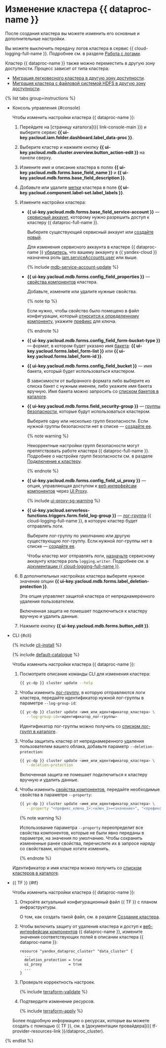 # Изменение кластера {{ dataproc-name }}

После создания кластера вы можете изменить его основные и дополнительные настройки.


Вы можете выключить передачу логов кластера в сервис {{ cloud-logging-full-name }}. Подробнее см. в разделе [Работа с логами](logging.md#disable-logs).


Кластер {{ dataproc-name }} также можно переместить в другую зону доступности. Процесс зависит от типа кластера:

* [Миграция легковесного кластера в другую зону доступности](migration-to-an-availability-zone.md).
* [Миграция кластера с файловой системой HDFS в другую зону доступности](../tutorials/hdfs-cluster-migration.md).

{% list tabs group=instructions %}

- Консоль управления {#console}

    Чтобы изменить настройки кластера {{ dataproc-name }}:

    1. Перейдите на [страницу каталога]({{ link-console-main }}) и выберите сервис **{{ ui-key.yacloud.iam.folder.dashboard.label_data-proc }}**.
    1. Выберите кластер и нажмите кнопку **{{ ui-key.yacloud.mdb.cluster.overview.button_action-edit }}** на панели сверху.
    1. Измените имя и описание кластера в полях **{{ ui-key.yacloud.mdb.forms.base_field_name }}** и **{{ ui-key.yacloud.mdb.forms.base_field_description }}**.
    1. Добавьте или удалите [метки](../../resource-manager/concepts/labels.md) кластера в поле **{{ ui-key.yacloud.component.label-set.label_labels }}**.
    1. Измените настройки кластера:

        * **{{ ui-key.yacloud.mdb.forms.base_field_service-account }}** — [сервисный аккаунт](../../iam/concepts/users/service-accounts.md), которому нужно разрешить доступ к кластеру {{ dataproc-full-name }}.

            Выберите существующий сервисный аккаунт или [создайте новый](../../iam/operations/sa/create.md).

            Для изменения сервисного аккаунта в кластере {{ dataproc-name }} [убедитесь](../../iam/operations/roles/get-assigned-roles.md), что вашему аккаунту в {{ yandex-cloud }} назначена роль [iam.serviceAccounts.user](../../iam/security/index.md#iam-serviceAccounts-user) или выше.

            {% include [mdb-service-account-update](../../_includes/mdb/service-account-update.md) %}

        * **{{ ui-key.yacloud.mdb.forms.config_field_properties }}** — [свойства компонентов](../concepts/settings-list.md) кластера.

            Добавьте, измените или удалите нужные свойства.

            {% note tip %}

            Если нужно, чтобы свойство было помещено в файл конфигурации, который [относится к определенному компоненту](../concepts/settings-list.md#available-properties), укажите [префикс](../concepts/settings-list.md) для ключа.

            {% endnote %}

        * **{{ ui-key.yacloud.mdb.forms.config_field_form-bucket-type }}** — формат, в котором будет указано имя [бакета](../../storage/concepts/bucket.md): **{{ ui-key.yacloud.forms.label_form-list }}** или **{{ ui-key.yacloud.forms.label_form-id }}**.

        * **{{ ui-key.yacloud.mdb.forms.config_field_bucket }}** — имя бакета, который будет использоваться кластером.

            В зависимости от выбранного формата либо выберите из списка бакет с нужным именем, либо укажите имя бакета вручную. Имя бакета можно запросить со [списком бакетов в каталоге](../../storage/operations/buckets/get-info.md#get-information).

        * **{{ ui-key.yacloud.mdb.forms.field_security-group }}** — [группы безопасности](../concepts/network.md#security-groups), которые будут использоваться кластером.

            Выберите одну или несколько групп безопасности. Если нужной группы безопасности нет в списке — [создайте ее](../../vpc/operations/security-group-create.md).

            {% note warning %}

            Некорректные настройки групп безопасности могут препятствовать работе кластера {{ dataproc-full-name }}. Подробнее о настройке групп безопасности см. в разделе [Подключение к кластеру](./connect.md#configuring-security-groups).

            {% endnote %}

        * **{{ ui-key.yacloud.mdb.forms.config_field_ui_proxy }}** — опция, управляющая доступом к [веб-интерфейсам компонентов](../concepts/interfaces.md) через [UI Proxy](./connect-interfaces.md#ui-proxy).

            {% include [ui-proxy-sg-warning](../../_includes/data-processing/ui-proxy-sg-warning.md) %}

        * **{{ ui-key.yacloud.serverless-functions.triggers.form.field_log-group }}** — [лог-группа](../../logging/concepts/log-group.md) {{ cloud-logging-full-name }}, в которую кластер будет отправлять логи.

            Выберите лог-группу по умолчанию или другую существующую лог-группу. Если нужной лог-группы нет в списке — [создайте ее](../../logging/operations/create-group.md).

            Чтобы кластер мог отправлять логи, [назначьте](../../iam/operations/roles/grant.md) сервисному аккаунту кластера роль `logging.writer`. Подробнее см. в [документации {{ cloud-logging-full-name }}](../../logging/security/index.md).

    1. В дополнительных настройках кластера выберите нужное значение опции **{{ ui-key.yacloud.mdb.forms.label_deletion-protection }}**.

        Эта опция управляет защитой кластера от непреднамеренного удаления пользователем.

        Включенная защита не помешает подключиться к кластеру вручную и удалить данные.

    1. Нажмите кнопку **{{ ui-key.yacloud.mdb.forms.button_edit }}**.

- CLI {#cli}

    {% include [cli-install](../../_includes/cli-install.md) %}

    {% include [default-catalogue](../../_includes/default-catalogue.md) %}

    Чтобы изменить настройки кластера {{ dataproc-name }}:

    1. Посмотрите описание команды CLI для изменения кластера:

        ```bash
        {{ yc-dp }} cluster update --help
        ```


    1. Чтобы изменить [лог-группу](../../logging/concepts/log-group.md), в которую отправляются логи кластера, передайте идентификатор нужной лог-группы в параметре `--log-group-id`:

        ```bash
        {{ yc-dp }} cluster update <имя_или_идентификатор_кластера> \
           --log-group-id=<идентификатор_лог-группы>
        ```

        Идентификатор лог-группы можно получить со [списком лог-групп в каталоге](../../logging/operations/list.md).


    1. Чтобы защитить кластер от непреднамеренного удаления пользователем вашего облака, добавьте параметр `--deletion-protection`:

        ```bash
        {{ yc-dp }} cluster update <имя_или_идентификатор_кластера> \
           --deletion-protection
        ```

        Включенная защита не помешает подключиться к кластеру вручную и удалить данные.

    1. Чтобы изменить [свойства компонентов](../concepts/settings-list.md), передайте необходимые свойства в параметре `--property`:

        ```bash
        {{ yc-dp }} cluster update <имя_или_идентификатор_кластера> \
           --property "<префикс_ключа_1>:<ключ_1>=<значение>", "<префикс_ключа_2>:<ключ_2>=<значение>", ...
        ```

        {% note warning %}

        Использование параметра `--property` переопределит все свойства компонентов, которые не были явно переданы в параметре, на значения по умолчанию. Чтобы сохранить измененные ранее свойства, перечислите их в запросе наряду со свойствами, которые хотите изменить.

        {% endnote %}

    Идентификатор и имя кластера можно получить со [списком кластеров в каталоге](./cluster-list.md#list).

- {{ TF }} {#tf}

    Чтобы изменить настройки кластера {{ dataproc-name }}:

    1. Откройте актуальный конфигурационный файл {{ TF }} с планом инфраструктуры.

        О том, как создать такой файл, см. в разделе [Создание кластера](cluster-create.md).

    1. Чтобы включить защиту от удаления кластера и доступ к [веб-интерфейсам компонентов](../concepts/interfaces.md) {{ dataproc-name }}, измените значения соответствующих полей в описании кластера {{ dataproc-name }}:

        ```hcl
        resource "yandex_dataproc_cluster" "data_cluster" {
          ...
          deletion_protection = true
          ui_proxy            = true
          ...
        }
        ```

    1. Проверьте корректность настроек.

        {% include [terraform-validate](../../_includes/mdb/terraform/validate.md) %}

    1. Подтвердите изменение ресурсов.

        {% include [terraform-apply](../../_includes/mdb/terraform/apply.md) %}

    Более подробную информацию о ресурсах, которые вы можете создать с помощью {{ TF }}, см. в [документации провайдера]({{ tf-provider-resources-link }}/dataproc_cluster).

{% endlist %}

